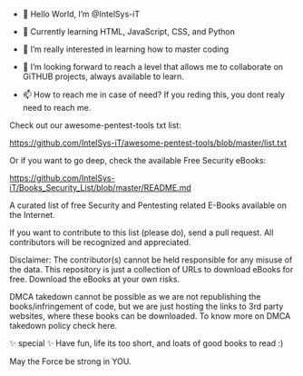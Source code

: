 - 👋 Hello World, I’m @IntelSys-iT
- 🌱 Currently learning HTML, JavaScript, CSS, and Python
- 👀 I’m really interested in learning how to master coding
- 💞️ I’m looking forward to reach a level that allows me to collaborate on GiTHUB projects, always available to learn.

- 📫 How to reach me in case of need? If you reding this, you dont realy need to reach me.

Check out our awesome-pentest-tools txt list:

https://github.com/IntelSys-iT/awesome-pentest-tools/blob/master/list.txt

Or if you want to go deep, check the available Free Security eBooks:

https://github.com/IntelSys-iT/Books_Security_List/blob/master/README.md

A curated list of free Security and Pentesting related E-Books available on the Internet.

If you want to contribute to this list (please do), send a pull request. All contributors will be recognized and appreciated.

Disclaimer: The contributor(s) cannot be held responsible for any misuse of the data. This repository is just a collection of URLs to download eBooks for free. 
Download the eBooks at your own risks.

DMCA takedown cannot be possible as we are not republishing the books/infringement of code, but we are just hosting the links to 3rd party websites, where these books can be downloaded. To know more on DMCA takedown policy check here.

✨ special ✨ Have fun, life its too short, and loats of good books to read :) 

<!--- IntelSys-iT/IntelSys-iT is a ✨ special ✨ repository because its `README.md` (this file) appears on your GitHub profile.
You can click the Preview link to take a look at your changes ---> May the Force be strong in YOU.
